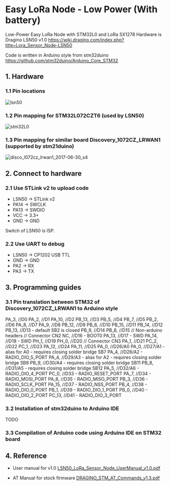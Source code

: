 # Easy LoRa Node - Low Power (With battery)
Low-Power Easy LoRa Node with STM32L0 and LoRa SX1278
Hardware is Dragino LSN50 v1.0 https://wiki.dragino.com/index.php?title=Lora_Sensor_Node-LSN50

Code is written in Arduino style from stm32duino https://github.com/stm32duino/Arduino_Core_STM32

## 1. Hardware
### 1.1 Pin locations
![lsn50](https://user-images.githubusercontent.com/29994971/54474734-02cfcb00-481b-11e9-9166-04b12303a5eb.png)

### 1.2 Pin mapping for STM32L072CZT6 (used by LSN50)
![stm32L0](https://user-images.githubusercontent.com/29994971/55408675-b3173080-558a-11e9-8747-4baf99477c76.jpg)

### 1.3 Pin mapping for similar board Discovery_1072CZ_LRWAN1 (supported by stm21duino)
![disco_l072cz_lrwan1_2017-06-30_s4](https://user-images.githubusercontent.com/29994971/54474735-095e4280-481b-11e9-8ca4-b21c4cde157e.png)

## 2. Connect to hardware
### 2.1 Use STLink v2 to upload code
* LSN50 -> STLink v2
* PA14 -> SWCLK
* PA13 -> SWDIO
* VCC -> 3.3+
* GND -> GND

Switch of LSN50 is ISP.

### 2.2 Use UART to debug
* LSN50 -> CP1202 USB TTL
* GND -> GND
* PA2 -> RX
* PA3 -> TX

## 3. Programming guides
### 3.1 Pin translation between STM32 of Discovery_1072CZ_LRWAN1 to Arduino style
PA_3, //D0
PA_2, //D1
PA_10, //D2
PB_13, //D3
PB_5, //D4
PB_7, //D5
PB_2, //D6
PA_8, //D7
PA_9, //D8
PB_12, //D9
PB_6, //D10
PB_15, //D11
PB_14, //D12
PB_13, //D13 - default SB2 is closed
PB_9, //D14
PB_8, //D15
// Non-arduino headers
// Connector CN2
NC, //D16 - BOOT0
PA_13, //D17 - SWD
PA_14, //D18 - SWD
PH_1, //D19
PH_0, //D20
// Connector CN3
PA_1, //D21
PC_2, //D22
PC_1, //D23
PA_12, //D24
PA_11, //D25
PA_0, //D26/A0
PA_0, //D27/A1 - alias for A0 - requires closing solder bridge SB7
PA_4, //D28/A2 - RADIO_DIO_5_PORT
PA_4, //D29/A3 - alias for A2 - requires closing solder bridge SB8
PB_9, //D30/A4 - requires closing solder bridge SB11
PB_8, //D31/A5 - requires closing solder bridge SB12
PA_5, //D32/A6 - RADIO_DIO_4_PORT
PC_0, //D33 - RADIO_RESET_PORT
PA_7, //D34 - RADIO_MOSI_PORT
PA_6, //D35 - RADIO_MISO_PORT
PB_3, //D36 - RADIO_SCLK_PORT
PA_15, //D37 - RADIO_NSS_PORT
PB_4, //D38 - RADIO_DIO_0_PORT
PB_1, //D39 - RADIO_DIO_1_PORT
PB_0, //D40 - RADIO_DIO_2_PORT
PC_13, //D41 - RADIO_DIO_3_PORT

### 3.2 Installation of stm32duino to Arduino IDE
TODO

### 3.3 Compilation of Arduino code using Arduino IDE on STM32 board


## 4. Reference
* User manual for v1.0
[LSN50_LoRa_Sensor_Node_UserManual_v1.0.pdf](https://github.com/IoTThinks/EasyLoRaNode_LowPower/files/2973844/LSN50_LoRa_Sensor_Node_UserManual_v1.0.pdf)

* AT Manual for stock firmware [DRAGINO_STM_AT_Commands_v1.3.pdf](https://github.com/IoTThinks/EasyLoRaNode_LowPower/files/2973845/DRAGINO_STM_AT_Commands_v1.3.pdf)
